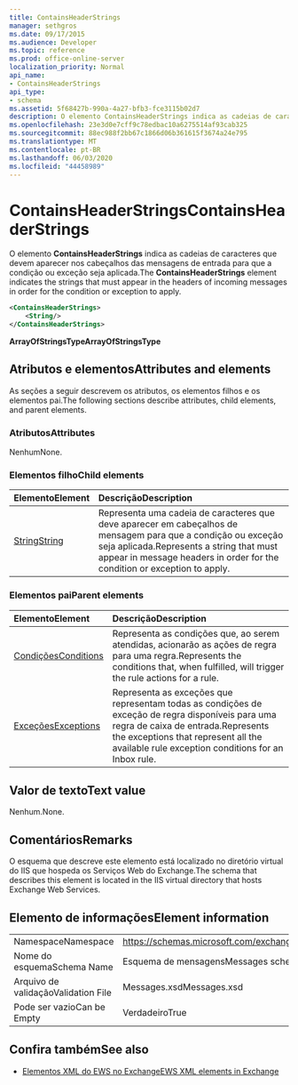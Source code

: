 ```yaml
---
title: ContainsHeaderStrings
manager: sethgros
ms.date: 09/17/2015
ms.audience: Developer
ms.topic: reference
ms.prod: office-online-server
localization_priority: Normal
api_name:
- ContainsHeaderStrings
api_type:
- schema
ms.assetid: 5f68427b-990a-4a27-bfb3-fce3115b02d7
description: O elemento ContainsHeaderStrings indica as cadeias de caracteres que devem aparecer nos cabeçalhos das mensagens de entrada para que a condição ou exceção seja aplicada.
ms.openlocfilehash: 23e3d0e7cff9c78edbac10a6275514af93cab325
ms.sourcegitcommit: 88ec988f2bb67c1866d06b361615f3674a24e795
ms.translationtype: MT
ms.contentlocale: pt-BR
ms.lasthandoff: 06/03/2020
ms.locfileid: "44458989"
---
```

# <a name="containsheaderstrings"></a><span data-ttu-id="e685d-103">ContainsHeaderStrings</span><span class="sxs-lookup"><span data-stu-id="e685d-103">ContainsHeaderStrings</span></span>

<span data-ttu-id="e685d-104">O elemento **ContainsHeaderStrings** indica as cadeias de caracteres que devem aparecer nos cabeçalhos das mensagens de entrada para que a condição ou exceção seja aplicada.</span><span class="sxs-lookup"><span data-stu-id="e685d-104">The **ContainsHeaderStrings** element indicates the strings that must appear in the headers of incoming messages in order for the condition or exception to apply.</span></span> 
  
```XML
<ContainsHeaderStrings>
    <String/>
</ContainsHeaderStrings>
```

 <span data-ttu-id="e685d-105">**ArrayOfStringsType**</span><span class="sxs-lookup"><span data-stu-id="e685d-105">**ArrayOfStringsType**</span></span>
## <a name="attributes-and-elements"></a><span data-ttu-id="e685d-106">Atributos e elementos</span><span class="sxs-lookup"><span data-stu-id="e685d-106">Attributes and elements</span></span>

<span data-ttu-id="e685d-107">As seções a seguir descrevem os atributos, os elementos filhos e os elementos pai.</span><span class="sxs-lookup"><span data-stu-id="e685d-107">The following sections describe attributes, child elements, and parent elements.</span></span>
  
### <a name="attributes"></a><span data-ttu-id="e685d-108">Atributos</span><span class="sxs-lookup"><span data-stu-id="e685d-108">Attributes</span></span>

<span data-ttu-id="e685d-109">Nenhum</span><span class="sxs-lookup"><span data-stu-id="e685d-109">None.</span></span>
  
### <a name="child-elements"></a><span data-ttu-id="e685d-110">Elementos filho</span><span class="sxs-lookup"><span data-stu-id="e685d-110">Child elements</span></span>

|<span data-ttu-id="e685d-111">**Elemento**</span><span class="sxs-lookup"><span data-stu-id="e685d-111">**Element**</span></span>|<span data-ttu-id="e685d-112">**Descrição**</span><span class="sxs-lookup"><span data-stu-id="e685d-112">**Description**</span></span>|
|:-----|:-----|
|[<span data-ttu-id="e685d-113">String</span><span class="sxs-lookup"><span data-stu-id="e685d-113">String</span></span>](string.md) <br/> |<span data-ttu-id="e685d-114">Representa uma cadeia de caracteres que deve aparecer em cabeçalhos de mensagem para que a condição ou exceção seja aplicada.</span><span class="sxs-lookup"><span data-stu-id="e685d-114">Represents a string that must appear in message headers in order for the condition or exception to apply.</span></span>  <br/> |
   
### <a name="parent-elements"></a><span data-ttu-id="e685d-115">Elementos pai</span><span class="sxs-lookup"><span data-stu-id="e685d-115">Parent elements</span></span>

|<span data-ttu-id="e685d-116">**Elemento**</span><span class="sxs-lookup"><span data-stu-id="e685d-116">**Element**</span></span>|<span data-ttu-id="e685d-117">**Descrição**</span><span class="sxs-lookup"><span data-stu-id="e685d-117">**Description**</span></span>|
|:-----|:-----|
|[<span data-ttu-id="e685d-118">Condições</span><span class="sxs-lookup"><span data-stu-id="e685d-118">Conditions</span></span>](conditions.md) <br/> |<span data-ttu-id="e685d-119">Representa as condições que, ao serem atendidas, acionarão as ações de regra para uma regra.</span><span class="sxs-lookup"><span data-stu-id="e685d-119">Represents the conditions that, when fulfilled, will trigger the rule actions for a rule.</span></span>  <br/> |
|[<span data-ttu-id="e685d-120">Exceções</span><span class="sxs-lookup"><span data-stu-id="e685d-120">Exceptions</span></span>](exceptions.md) <br/> |<span data-ttu-id="e685d-121">Representa as exceções que representam todas as condições de exceção de regra disponíveis para uma regra de caixa de entrada.</span><span class="sxs-lookup"><span data-stu-id="e685d-121">Represents the exceptions that represent all the available rule exception conditions for an Inbox rule.</span></span>  <br/> |
   
## <a name="text-value"></a><span data-ttu-id="e685d-122">Valor de texto</span><span class="sxs-lookup"><span data-stu-id="e685d-122">Text value</span></span>

<span data-ttu-id="e685d-123">Nenhum.</span><span class="sxs-lookup"><span data-stu-id="e685d-123">None.</span></span>
  
## <a name="remarks"></a><span data-ttu-id="e685d-124">Comentários</span><span class="sxs-lookup"><span data-stu-id="e685d-124">Remarks</span></span>

<span data-ttu-id="e685d-125">O esquema que descreve este elemento está localizado no diretório virtual do IIS que hospeda os Serviços Web do Exchange.</span><span class="sxs-lookup"><span data-stu-id="e685d-125">The schema that describes this element is located in the IIS virtual directory that hosts Exchange Web Services.</span></span>
  
## <a name="element-information"></a><span data-ttu-id="e685d-126">Elemento de informações</span><span class="sxs-lookup"><span data-stu-id="e685d-126">Element information</span></span>

|||
|:-----|:-----|
|<span data-ttu-id="e685d-127">Namespace</span><span class="sxs-lookup"><span data-stu-id="e685d-127">Namespace</span></span>  <br/> |https://schemas.microsoft.com/exchange/services/2006/messages  <br/> |
|<span data-ttu-id="e685d-128">Nome do esquema</span><span class="sxs-lookup"><span data-stu-id="e685d-128">Schema Name</span></span>  <br/> |<span data-ttu-id="e685d-129">Esquema de mensagens</span><span class="sxs-lookup"><span data-stu-id="e685d-129">Messages schema</span></span>  <br/> |
|<span data-ttu-id="e685d-130">Arquivo de validação</span><span class="sxs-lookup"><span data-stu-id="e685d-130">Validation File</span></span>  <br/> |<span data-ttu-id="e685d-131">Messages.xsd</span><span class="sxs-lookup"><span data-stu-id="e685d-131">Messages.xsd</span></span>  <br/> |
|<span data-ttu-id="e685d-132">Pode ser vazio</span><span class="sxs-lookup"><span data-stu-id="e685d-132">Can be Empty</span></span>  <br/> |<span data-ttu-id="e685d-133">Verdadeiro</span><span class="sxs-lookup"><span data-stu-id="e685d-133">True</span></span>  <br/> |
   
## <a name="see-also"></a><span data-ttu-id="e685d-134">Confira também</span><span class="sxs-lookup"><span data-stu-id="e685d-134">See also</span></span>



- [<span data-ttu-id="e685d-135">Elementos XML do EWS no Exchange</span><span class="sxs-lookup"><span data-stu-id="e685d-135">EWS XML elements in Exchange</span></span>](ews-xml-elements-in-exchange.md)

